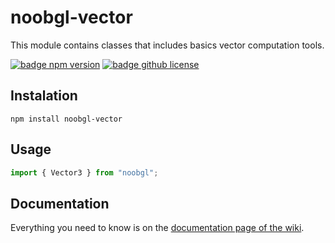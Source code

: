 # noobgl-vector
This module contains classes that includes basics vector computation tools.

[![badge npm version][badge npm version]][npm link]
[![badge github license]][badge github license]

## Instalation

```node
npm install noobgl-vector
```

## Usage

```javascript
import { Vector3 } from "noobgl";
```

## Documentation

Everything you need to know is on the [documentation page of the wiki](https://github.com/noobgl/noobgl-vector/wiki/Documentation).


[npm link]: https://www.npmjs.com/package/noobgl-vector
[github license]: https://github.com/noobgl/noobgl-vector/blob/master/LICENSE
[badge npm version]: https://img.shields.io/npm/v/noobgl-vector.svg
[badge github license]: https://img.shields.io/github/license/noobgl/noobgl-vector.svg
